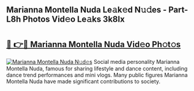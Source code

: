 ## Marianna Montella Nuda Le𝚊k𝚎d N𝚞𝚍es - Part-L8h Photos Vid𝚎o Le𝚊ks 3k8Ix

# <h2><a href="http://fbfmm0.evod.top/?m=Marianna+Montella+Nuda">🔗 👉🔴 Marianna Montella Nuda Vid𝚎o Ph𝚘t𝚘s</a></h2>

[![Marianna Montella Nuda N𝚞d𝚎s](https://i.imgur.com/8V9OHl7.gif)](http://fbfmm0.evod.top/?m=Marianna+Montella+Nuda)
Social media personality Marianna Montella Nuda, famous for sharing lifestyle and dance content, including dance trend performances and mini vlogs. Many public figures Marianna Montella Nuda have made significant contributions to society. 
